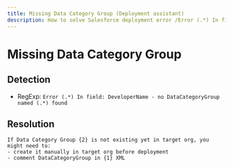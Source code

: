 ```yaml
---
title: Missing Data Category Group (Deployment assistant)
description: How to solve Salesforce deployment error /Error (.*) In field: DeveloperName - no DataCategoryGroup named (.*) found/gm
---
```

<!-- markdownlint-disable MD013 -->
# Missing Data Category Group

## Detection

- RegExp: `Error (.*) In field: DeveloperName - no DataCategoryGroup named (.*) found`

## Resolution

```shell
If Data Category Group {2} is not existing yet in target org, you might need to:
- create it manually in target org before deployment
- comment DataCategoryGroup in {1} XML

```
